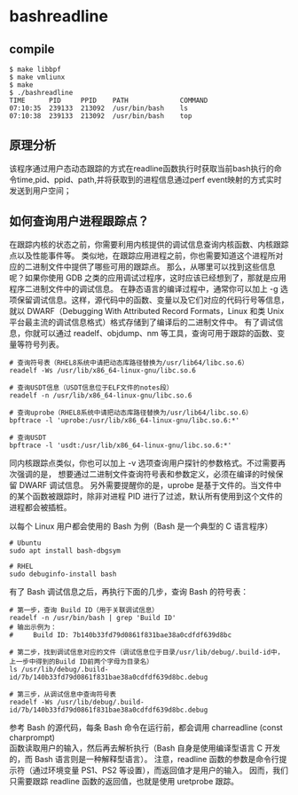 # bashreadline

## compile

```shell
$ make libbpf
$ make vmliunx
$ make 
$ ./bashreadline
TIME      PID     PPID    PATH             COMMAND
07:10:35  239133  213092  /usr/bin/bash    ls
07:10:38  239133  213092  /usr/bin/bash    top

```

## 原理分析

该程序通过用户态动态跟踪的方式在readline函数执行时获取当前bash执行的命令time,pid、ppid、path,并将获取到的进程信息通过perf event映射的方式实时发送到用户空间；

## 如何查询用户进程跟踪点？

在跟踪内核的状态之前，你需要利用内核提供的调试信息查询内核函数、内核跟踪点以及性能事件等。
类似地，在跟踪应用进程之前，你也需要知道这个进程所对应的二进制文件中提供了哪些可用的跟踪点。
那么，从哪里可以找到这些信息呢？如果你使用 GDB 之类的应用调试过程序，这时应该已经想到了，那就是应用程序二进制文件中的调试信息。
在静态语言的编译过程中，通常你可以加上  -g  选项保留调试信息。这样，源代码中的函数、变量以及它们对应的代码行号等信息，
就以  DWARF（Debugging With Attributed Record Formats，Linux 和类 Unix 平台最主流的调试信息格式）格式存储到了编译后的二进制文件中。
有了调试信息，你就可以通过  readelf、objdump、nm  等工具，查询可用于跟踪的函数、变量等符号列表。

```shell
# 查询符号表（RHEL8系统中请把动态库路径替换为/usr/lib64/libc.so.6）
readelf -Ws /usr/lib/x86_64-linux-gnu/libc.so.6

# 查询USDT信息（USDT信息位于ELF文件的notes段）
readelf -n /usr/lib/x86_64-linux-gnu/libc.so.6

# 查询uprobe（RHEL8系统中请把动态库路径替换为/usr/lib64/libc.so.6）
bpftrace -l 'uprobe:/usr/lib/x86_64-linux-gnu/libc.so.6:*'

# 查询USDT
bpftrace -l 'usdt:/usr/lib/x86_64-linux-gnu/libc.so.6:*'
```

同内核跟踪点类似，你也可以加上  -v  选项查询用户探针的参数格式。不过需要再次强调的是，
想要通过二进制文件查询符号表和参数定义，必须在编译的时候保留 DWARF 调试信息。
另外需要提醒你的是，uprobe 是基于文件的。当文件中的某个函数被跟踪时，除非对进程 PID 进行了过滤，默认所有使用到这个文件的进程都会被插桩。

以每个 Linux 用户都会使用的 Bash  为例（Bash 是一个典型的 C 语言程序）
```shell
# Ubuntu
sudo apt install bash-dbgsym

# RHEL
sudo debuginfo-install bash
```

有了 Bash 调试信息之后，再执行下面的几步，查询 Bash 的符号表：

```shell
# 第一步，查询 Build ID（用于关联调试信息）
readelf -n /usr/bin/bash | grep 'Build ID'
# 输出示例为：
#     Build ID: 7b140b33fd79d0861f831bae38a0cdfdf639d8bc

# 第二步，找到调试信息对应的文件（调试信息位于目录/usr/lib/debug/.build-id中，上一步中得到的Build ID前两个字母为目录名）
ls /usr/lib/debug/.build-id/7b/140b33fd79d0861f831bae38a0cdfdf639d8bc.debug

# 第三步，从调试信息中查询符号表
readelf -Ws /usr/lib/debug/.build-id/7b/140b33fd79d0861f831bae38a0cdfdf639d8bc.debug
```

参考 Bash 的源代码，每条 Bash 命令在运行前，都会调用  charreadline (const charprompt)  
函数读取用户的输入，然后再去解析执行（Bash 自身是使用编译型语言 C 开发的，而 Bash 语言则是一种解释型语言）。
注意，readline  函数的参数是命令行提示符（通过环境变量  PS1、PS2 等设置），而返回值才是用户的输入。
因而，我们只需要跟踪  readline  函数的返回值，也就是使用  uretprobe  跟踪。


